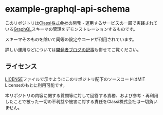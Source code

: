 # example-graphql-api-schema

このリポジトリは[Classi株式会社][classi-corp]の開発・運用するサービスの一部で実践されている[GraphQL][]スキーマの管理をデモンストレーションするものです。

スキーマそのものを除いて同等の設定やコードが利用されています。

詳しい運用などについては[開発者ブログの記事][devblog-article]も併せてご覧ください。

## ライセンス

[LICENSE](/LICENSE)ファイルで示すようにこのリポジトリ配下のソースコードはMIT Licenseのもとに利用可能です。

本リポジトリの内容に関する質問等に対して回答する責務、および参考・再利用したことで被った一切の不利益や被害に対する責任をClassi株式会社は一切負いません。

[classi-corp]: https://corp.classi.jp/
[graphql]: https://graphql.org/
[devblog-article]: https://tech.classi.jp/entry/graphql-schema-management
